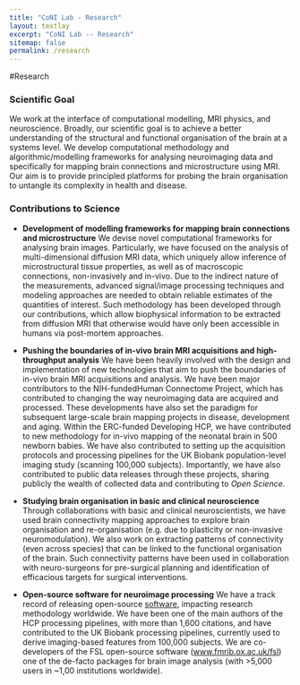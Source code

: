 ```yaml
---
title: "CoNI Lab - Research"
layout: textlay
excerpt: "CoNI Lab -- Research"
sitemap: false
permalink: /research
---
```


#Research

### Scientific Goal
We work at the interface of computational modelling, MRI physics, and neuroscience. Broadly, our scientific goal is to achieve a better
understanding of the structural and functional organisation of the brain at a systems level. We develop computational methodology and
algorithmic/modelling frameworks for analysing neuroimaging data and specifically for mapping brain connections and microstructure using
MRI. Our aim is to provide principled platforms for probing the brain organisation to untangle its complexity in health and disease.

### Contributions to Science

* **Development of modelling frameworks for mapping brain connections and microstructure**
We devise novel computational frameworks for analysing brain images. Particularly, we have focused on the analysis of multi-dimensional diffusion MRI data, which uniquely allow inference of microstructural tissue properties, as well as of macroscopic connections, non-invasively and in-vivo. Due to the indirect nature of the measurements, advanced signal/image processing techniques and modeling approaches are needed to obtain reliable estimates of the quantities of interest. Such methodology has been developed through our contributions, which allow biophysical information to be extracted from diffusion MRI that otherwise would have only been accessible in humans via post-mortem approaches.

* **Pushing the boundaries of in-vivo brain MRI acquisitions and high-throughput analysis**
We have been heavily involved with the design and implementation of new technologies that aim to push the boundaries of in-vivo brain MRI
acquisitions and analysis. We have been major contributors to the NIH-fundedHuman Connectome Project, which has contributed to changing the way
neuroimaging data are acquired and processed. These developments have also set the paradigm for subsequent large-scale brain mapping
projects in disease, development and aging. Within the ERC-funded Developing HCP, we have contributed to new methodology for in-vivo
mapping of the neonatal brain in 500 newborn babies. We have also contributed to setting up the acquisition protocols and processing
pipelines for the UK Biobank population-level imaging study (scanning 100,000 subjects). Importantly, we have also contributed to public
data releases through these projects, sharing publicly the wealth of collected data and contributing to *Open Science*.

* **Studying brain organisation in basic and clinical neuroscience**
Through collaborations with basic and clinical neuroscientists, we have used brain connectivity mapping approaches to explore brain
organisation and re-organisation (e.g. due to plasticity or non-invasive neuromodulation). We also work on extracting patterns of
connectivity (even across species) that can be linked to the functional organisation of the brain. Such connectivity patterns have been used in collaboration with neuro-surgeons for pre-surgical planning and identification of efficacious targets for surgical interventions.

* **Open-source software for neuroimage processing**
We have a track record of releasing open-source [software](software), impacting research methodology worldwide. We have been one of the main authors
of the HCP processing pipelines, with more than 1,600 citations, and have contributed to the UK Biobank processing pipelines, currently
used to derive imaging-based features from 100,000 subjects. We are co-developers of the FSL open-source software (www.fmrib.ox.ac.uk/fsl) one of the de-facto packages for brain image analysis (with >5,000 users in ~1,00 institutions worldwide).

<p> &nbsp; </p>
